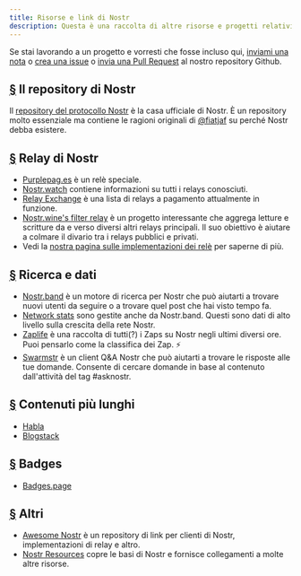 ```yaml
---
title: Risorse e link di Nostr
description: Questa è una raccolta di altre risorse e progetti relativi a
---
```


Se stai lavorando a un progetto e vorresti che fosse incluso qui, [inviami una nota](https://snort.social/p/npub1zuuajd7u3sx8xu92yav9jwxpr839cs0kc3q6t56vd5u9q033xmhsk6c2uc) o [crea una issue](https://github.com/erskingardner/nostr-how/issues) o [invia una Pull Request](https://github.com/erskingardner/nostr-how/pulls) al nostro repository Github.

## [§](#il-nostr-repo) Il repository di Nostr

Il [repository del protocollo Nostr](https://github.com/nostr-protocol/nostr) è la casa ufficiale di Nostr. È un repository molto essenziale ma contiene le ragioni originali di [@fiatjaf](https://github.com/fiatjaf) su perché Nostr debba esistere.

## [§](#rele) Relay di Nostr

-   [Purplepag.es](https://purplepag.es/what) è un relè speciale.
-   [Nostr.watch](https://nostr.watch/relays/find) contiene informazioni su tutti i relays conosciuti.
-   [Relay Exchange](https://relay.exchange/) è una lista di relays a pagamento attualmente in funzione.
-   [Nostr.wine's filter relay](https://nostr-wine.github.io/filter-relay/) è un progetto interessante che aggrega letture e scritture da e verso diversi altri relays principali. Il suo obiettivo è aiutare a colmare il divario tra i relays pubblici e privati.
-   Vedi la [nostra pagina sulle implementazioni dei relè](/it/relay-implementations) per saperne di più.

## [§](#ricerca-dati) Ricerca e dati

-   [Nostr.band](https://nostr.band) è un motore di ricerca per Nostr che può aiutarti a trovare nuovi utenti da seguire o a trovare quel post che hai visto tempo fa.
-   [Network stats](https://stats.nostr.band) sono gestite anche da Nostr.band. Questi sono dati di alto livello sulla crescita della rete Nostr.
-   [Zaplife](https://zaplife.lol) è una raccolta di tutti(?) i Zaps su Nostr negli ultimi diversi ore. Puoi pensarlo come la classifica dei Zap. ⚡
-   [Swarmstr](https://swarmstr.com) è un client Q&A Nostr che può aiutarti a trovare le risposte alle tue domande. Consente di cercare domande in base al contenuto dall'attività del tag #asknostr.

## [§](#contenuti-lunghi) Contenuti più lunghi

-   [Habla](https://habla.news)
-   [Blogstack](https://blogstack.io/)

## [§](#badges) Badges

-   [Badges.page](https://badges.page/)

## [§](#altri) Altri

-   [Awesome Nostr](https://www.nostr.net) è un repository di link per clienti di Nostr, implementazioni di relay e altro.
-   [Nostr Resources](https://nostr-resources.com) copre le basi di Nostr e fornisce collegamenti a molte altre risorse.
